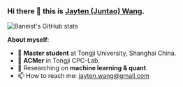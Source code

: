 ### Hi there 👋 this is [Jayten (Juntao) Wang](https://wang-jt.github.io).

![Baneist's GitHub stats](https://github-readme-stats.vercel.app/api?username=wang-jt&count_private=true)

**About myself**:
- 🏫 **Master student** at Tongji University, Shanghai China.
- 🔭 **ACMer** in Tongji CPC-Lab.
- 📃 Researching on **machine learning & quant**.
- 📫 How to reach me: jayten.wang@gmail.com
